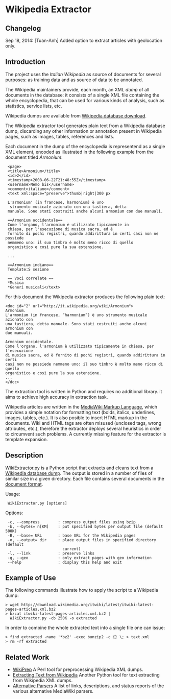 Wikipedia Extractor
===================

Changelog
------------
Sep 18, 2014: [Tuan-Anh] Added option to extract articles with geolocation only.

Introduction
------------

The project uses the *Italian Wikipedia* as source of documents for
several purposes: as training data and as source of data to be
annotated.

The Wikipedia maintainers provide, each month, an XML *dump* of all
documents in the database: it consists of a single XML file containing
the whole encyclopedia, that can be used for various kinds of analysis,
such as statistics, service lists, etc.

Wikipedia dumps are available from [Wikipedia database
download](http://dumps.wikimedia.org/).

The Wikipedia extractor tool generates plain text from a Wikipedia
database dump, discarding any other information or annotation present in
Wikipedia pages, such as images, tables, references and lists.

Each document in the dump of the encyclopedia is representend as a
single XML element, encoded as illustrated in the following example from
the document titled *Armonium*:

     <page>
     <title>Armonium</title>
     <id>2</id>
     <timestamp>2008-06-22T21:48:55Z</timestamp>
     <username>Nemo bis</username>
     <comment>italiano</comment>
     <text xml:space="preserve">thumb|right|300 px

     L'armonium' (in francese, harmonium) è uno
      strumento musicale azionato con una tastiera, detta
     manuale. Sono stati costruiti anche alcuni armonium con due manuali.

     ==Armonium occidentale==
     Come l'organo, l'armonium è utilizzato tipicamente in
     chiesa, per l'esecuzione di musica sacra, ed è
     fornito di pochi registri, quando addirittura in certi casi non ne possiede
     nemmeno uno: il suo timbro è molto meno ricco di quello
     organistico e così pure la sua estensione.

     ...

     ==Armonium indiano==
     Template:S sezione

     == Voci correlate ==
     *Musica
     *Generi musicali</text>

For this document the Wikipedia extractor produces the following plain
text:

    <doc id="2" url="http://it.wikipedia.org/wiki/Armonium">
    Armonium.
    L'armonium (in francese, “harmonium”) è uno strumento musicale azionato con
    una tastiera, detta manuale. Sono stati costruiti anche alcuni armonium con
    due manuali.

    Armonium occidentale.
    Come l'organo, l'armonium è utilizzato tipicamente in chiesa, per l'esecuzione
    di musica sacra, ed è fornito di pochi registri, quando addirittura in certi
    casi non ne possiede nemmeno uno: il suo timbro è molto meno ricco di quello
    organistico e così pure la sua estensione.
    ...
    </doc>

The extraction tool is written in Python and requires no additional
library. it aims to achieve high accuracy in extraction task.

Wikipedia articles are written in the [MediaWiki Markup
Language](http://www.mediawiki.org/wiki/Help:Formatting), which provides
a simple notation for formatting text (bolds, italics, underlines,
images, tables, etc.). It is also posible to insert HTML markup in the
documents. Wiki and HTML tags are often misused (unclosed tags, wrong
attributes, etc.), therefore the extractor deploys several heuristics in
order to circumvent such problems. A currently missing feature for the
extractor is template expansion.

Description
-----------

[WikiExtractor.py](http://medialab.di.unipi.it/wiki/Wikipedia_Extractor)
is a Python script that extracts and cleans text from a [Wikipedia
database dump](http://dumps.wikimedia.org/). The output is stored in a
number of files of similar size in a given directory. Each file contains
several documents in the [document
format](/wiki/Document_Format "Document Format").

Usage:

     WikiExtractor.py [options]

Options:

     -c, --compress        : compress output files using bzip
     -b, --bytes= n[KM]    : put specified bytes per output file (default 500K)
     -B, --base= URL       : base URL for the Wikipedia pages
     -o, --output= dir     : place output files in specified directory (default
                             current)
     -l, --link            : preserve links
     -g, --geo             : only extract pages with geo information
     --help                : display this help and exit

Example of Use
--------------

The following commands illustrate how to apply the script to a Wikipedia
dump:

    > wget http://download.wikimedia.org/itwiki/latest/itwiki-latest-pages-articles.xml.bz2
    > bzcat itwiki-latest-pages-articles.xml.bz2 |
      WikiExtractor.py -cb 250K -o extracted

In order to combine the whole extracted text into a single file one can
issue:

    > find extracted -name '*bz2' -exec bunzip2 -c {} \; > text.xml
    > rm -rf extracted

Related Work
------------

-   [WikiPrep](http://www.cs.technion.ac.il/~gabr/resources/code/wikiprep/)
    A Perl tool for preprocessing Wikipedia XML dumps.
-   [Extracting Text from
    Wikipedia](http://evanjones.ca/software/wikipedia2text.html) Another
    Python tool for text extracting from Wikipedia XML dumps.
-   [Alternative
    Parsers](http://www.mediawiki.org/wiki/Alternative_parsers) A list
    of links, descriptions, and status reports of the various
    alternative MediaWiki parsers.

